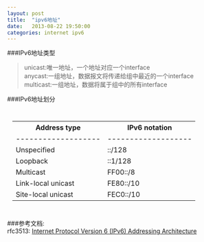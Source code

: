 ```yaml
---
layout: post
title:  "ipv6地址"
date:   2013-08-22 19:50:00
categories: internet ipv6
---
```


###IPv6地址类型    
> unicast:唯一地址，一个地址对应一个interface      
> anycast:一组地址，数据报文将传递给组中最近的一个interface    
> multicast:一组地址，数据将属于组中的所有interface   

###IPv6地址划分   
<div style="padding:12px">
<table width=300px>
    <tr>
        <th>Address type</th>
        <th>IPv6 notation</th>
    </tr>
    <tr>
        <td>-------------------</td>
        <td>-------------------</td>
    </tr>
    <tr>
        <td>Unspecified</td>
        <td>::/128</td>
    </tr>
    <tr>
        <td>Loopback</td>
        <td>::1/128</td>
    </tr>
    <tr>
        <td>Multicast</td>
        <td>FF00::/8</td>
    </tr>
    <tr>
        <td>Link-local unicast</td>
        <td>FE80::/10</td>
    </tr>
    <tr>
        <td>Site-local unicast</td>
        <td>FEC0::/10</td>
    </tr>
</table>
</div>

###参考文档:     
rfc3513: [Internet Protocol Version 6 (IPv6) Addressing Architecture](http://www.ietf.org/rfc/rfc3513.txt)
